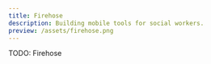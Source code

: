```yaml
---
title: Firehose
description: Building mobile tools for social workers.
preview: /assets/firehose.png
---
```


TODO: Firehose
